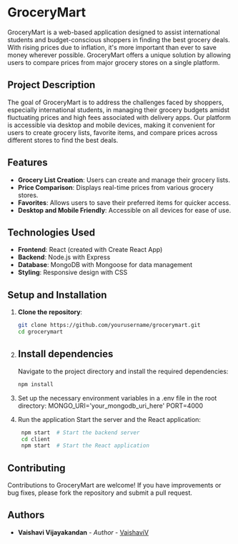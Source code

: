 # GroceryMart

GroceryMart is a web-based application designed to assist international students and budget-conscious shoppers in finding the best grocery deals. With rising prices due to inflation, it's more important than ever to save money wherever possible. GroceryMart offers a unique solution by allowing users to compare prices from major grocery stores on a single platform.

## Project Description

The goal of GroceryMart is to address the challenges faced by shoppers, especially international students, in managing their grocery budgets amidst fluctuating prices and high fees associated with delivery apps. Our platform is accessible via desktop and mobile devices, making it convenient for users to create grocery lists, favorite items, and compare prices across different stores to find the best deals.

## Features

- **Grocery List Creation**: Users can create and manage their grocery lists.
- **Price Comparison**: Displays real-time prices from various grocery stores.
- **Favorites**: Allows users to save their preferred items for quicker access.
- **Desktop and Mobile Friendly**: Accessible on all devices for ease of use.

## Technologies Used

- **Frontend**: React (created with Create React App)
- **Backend**: Node.js with Express
- **Database**: MongoDB with Mongoose for data management
- **Styling**: Responsive design with CSS

## Setup and Installation

1. **Clone the repository**:
   ```bash
   git clone https://github.com/yourusername/grocerymart.git
   cd grocerymart
2. ## Install dependencies
    Navigate to the project directory and install the required dependencies:
    
    ```bash
    npm install
    
3. Set up the necessary environment variables in a .env file in the root directory:
   MONGO_URI='your_mongodb_uri_here'
   PORT=4000
   
5. Run the application
    Start the server and the React application:
   ```bash
    npm start  # Start the backend server
    cd client
    npm start  # Start the React application

## Contributing
Contributions to GroceryMart are welcome! If you have improvements or bug fixes, please fork the repository and submit a pull request.

## Authors
- **Vaishavi Vijayakandan** - *Author* - [VaishaviV](https://github.com/vaishavi)


